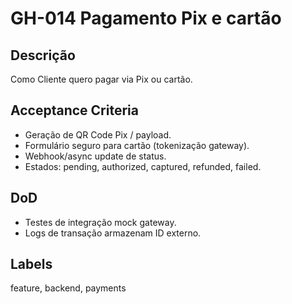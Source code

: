 <!--
ID: GH-014
Epic: Payments & Finance
Phase: 2
-->

# GH-014 Pagamento Pix e cartão

## Descrição

Como Cliente quero pagar via Pix ou cartão.

## Acceptance Criteria

- Geração de QR Code Pix / payload.
- Formulário seguro para cartão (tokenização gateway).
- Webhook/async update de status.
- Estados: pending, authorized, captured, refunded, failed.

## DoD

- Testes de integração mock gateway.
- Logs de transação armazenam ID externo.

## Labels

feature, backend, payments
